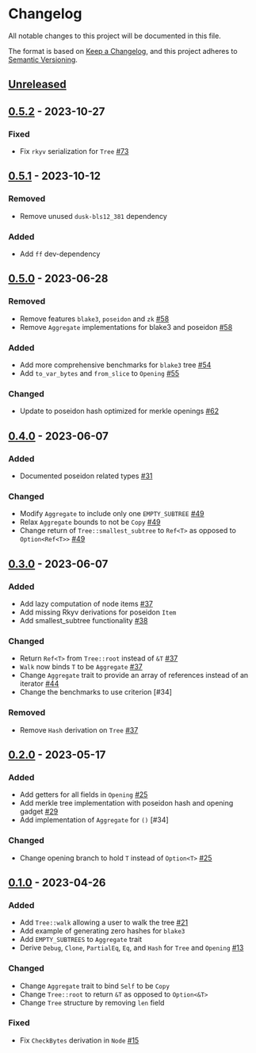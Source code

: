 # Changelog

All notable changes to this project will be documented in this file.

The format is based on [Keep a Changelog](https://keepachangelog.com/en/1.0.0/),
and this project adheres to [Semantic Versioning](https://semver.org/spec/v2.0.0.html).

## [Unreleased]

## [0.5.2] - 2023-10-27

### Fixed

- Fix `rkyv` serialization for `Tree` [#73]

## [0.5.1] - 2023-10-12

### Removed

- Remove unused `dusk-bls12_381` dependency

### Added

- Add `ff` dev-dependency

## [0.5.0] - 2023-06-28

### Removed

- Remove features `blake3`, `poseidon` and `zk` [#58]
- Remove `Aggregate` implementations for blake3 and poseidon [#58]

### Added

- Add more comprehensive benchmarks for `blake3` tree [#54]
- Add `to_var_bytes` and `from_slice` to `Opening` [#55]

### Changed

- Update to poseidon hash optimized for merkle openings [#62]

## [0.4.0] - 2023-06-07

### Added

- Documented poseidon related types [#31]

### Changed

- Modify `Aggregate` to include only one `EMPTY_SUBTREE` [#49]
- Relax `Aggregate` bounds to not be `Copy` [#49]
- Change return of `Tree::smallest_subtree` to `Ref<T>` as opposed to `Option<Ref<T>>` [#49]

## [0.3.0] - 2023-06-07

### Added

- Add lazy computation of node items [#37]
- Add missing Rkyv derivations for poseidon `Item`
- Add smallest_subtree functionality [#38]

### Changed

- Return `Ref<T>` from `Tree::root` instead of `&T` [#37]
- `Walk` now binds `T` to be `Aggregate` [#37]
- Change `Aggregate` trait to provide an array of references instead of an iterator [#44]
- Change the benchmarks to use criterion [#34]

### Removed

- Remove `Hash` derivation on `Tree` [#37]

## [0.2.0] - 2023-05-17

### Added

- Add getters for all fields in `Opening` [#25]
- Add merkle tree implementation with poseidon hash and opening gadget [#29]
- Add implementation of `Aggregate` for `()` [#34]

### Changed

- Change opening branch to hold `T` instead of `Option<T>` [#25]

## [0.1.0] - 2023-04-26

### Added

- Add `Tree::walk` allowing a user to walk the tree [#21]
- Add example of generating zero hashes for `blake3`
- Add `EMPTY_SUBTREES` to `Aggregate` trait
- Derive `Debug`, `Clone`, `PartialEq`, `Eq`, and `Hash` for `Tree` and `Opening` [#13]

### Changed

- Change `Aggregate` trait to bind `Self` to be `Copy`
- Change `Tree::root` to return `&T` as opposed to `Option<&T>`
- Change `Tree` structure by removing `len` field

### Fixed

- Fix `CheckBytes` derivation in `Node` [#15]

<!-- ISSUES -->
[#73]: https://github.com/dusk-network/merkle/issues/73
[#62]: https://github.com/dusk-network/merkle/issues/62
[#58]: https://github.com/dusk-network/merkle/issues/58
[#55]: https://github.com/dusk-network/merkle/issues/55
[#54]: https://github.com/dusk-network/merkle/issues/54
[#49]: https://github.com/dusk-network/merkle/issues/49
[#44]: https://github.com/dusk-network/merkle/issues/44
[#38]: https://github.com/dusk-network/merkle/issues/38
[#37]: https://github.com/dusk-network/merkle/issues/37
[#32]: https://github.com/dusk-network/merkle/issues/32
[#31]: https://github.com/dusk-network/merkle/issues/31
[#29]: https://github.com/dusk-network/merkle/issues/29
[#25]: https://github.com/dusk-network/merkle/issues/25
[#21]: https://github.com/dusk-network/merkle/issues/21
[#15]: https://github.com/dusk-network/merkle/issues/15
[#13]: https://github.com/dusk-network/merkle/issues/13

<!-- VERSIONS -->
[Unreleased]: https://github.com/dusk-network/merkle/compare/v0.5.2...HEAD
[0.5.2]: https://github.com/dusk-network/merkle/compare/v0.5.1...v0.5.2
[0.5.1]: https://github.com/dusk-network/merkle/compare/v0.5.0...v0.5.1
[0.5.0]: https://github.com/dusk-network/merkle/compare/v0.4.0...v0.5.0
[0.4.0]: https://github.com/dusk-network/merkle/compare/v0.3.0...v0.4.0
[0.3.0]: https://github.com/dusk-network/merkle/compare/v0.2.0...v0.3.0
[0.2.0]: https://github.com/dusk-network/merkle/compare/v0.1.0...v0.2.0
[0.1.0]: https://github.com/dusk-network/merkle/releases/tag/v0.1.0
